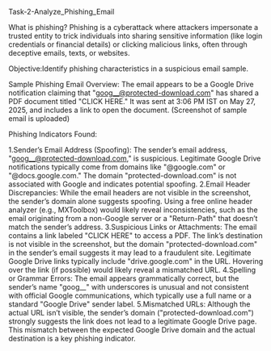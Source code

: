  Task-2-Analyze_Phishing_Email

What is phishing?
Phishing is a cyberattack where attackers impersonate a trusted entity to trick individuals into sharing sensitive information (like login credentials or financial details) or clicking malicious links, often through deceptive emails, texts, or websites.

Objective:Identify phishing characteristics in a suspicious email sample.

 Sample Phishing Email Overview:
The email appears to be a Google Drive notification claiming that "goog__@protected-download.com" has shared a PDF document titled "CLICK HERE." It was sent at 3:06 PM IST on May 27, 2025, and includes a link to open the document.
(Screenshot of sample email is uploaded)

Phishing Indicators Found:

1.Sender’s Email Address (Spoofing):
The sender’s email address, "goog__@protected-download.com," is suspicious. Legitimate Google Drive notifications typically come from domains like "@google.com" or "@docs.google.com." The domain "protected-download.com" is not associated with Google and indicates potential spoofing.
2.Email Header Discrepancies:
While the email headers are not visible in the screenshot, the sender’s domain alone suggests spoofing. Using a free online header analyzer (e.g., MXToolbox) would likely reveal inconsistencies, such as the email originating from a non-Google server or a "Return-Path" that doesn’t match the sender’s address.
3.Suspicious Links or Attachments:
The email contains a link labeled "CLICK HERE" to access a PDF. The link’s destination is not visible in the screenshot, but the domain "protected-download.com" in the sender’s email suggests it may lead to a fraudulent site. Legitimate Google Drive links typically include "drive.google.com" in the URL. Hovering over the link (if possible) would likely reveal a mismatched URL.
4.Spelling or Grammar Errors:
The email appears grammatically correct, but the sender’s name "goog__" with underscores is unusual and not consistent with official Google communications, which typically use a full name or a standard "Google Drive" sender label.
5.Mismatched URLs:
Although the actual URL isn’t visible, the sender’s domain ("protected-download.com") strongly suggests the link does not lead to a legitimate Google Drive page. This mismatch between the expected Google Drive domain and the actual destination is a key phishing indicator.




